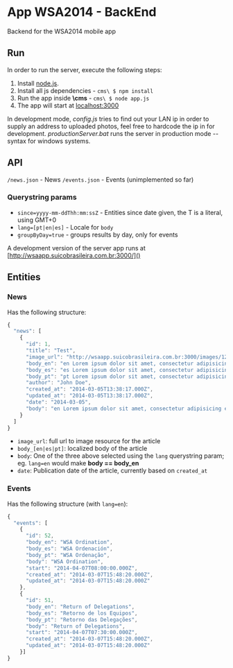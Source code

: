 App WSA2014 - BackEnd
===

Backend for the WSA2014 mobile app

Run
---
In order to run the server, execute the following steps:

1. Install [node.js](http://nodejs.org/).
2. Install all js dependencies - `cms\ $ npm install`
3. Run the app inside **\cms** - `cms\ $ node app.js`
4. The app will start at [localhost:3000](http://localhost:3000)

In development mode, *config.js* tries to find out your LAN ip in order to supply an address to uploaded photos, feel free to hardcode the ip in for development.
*productionServer.bat* runs the server in production mode -- syntax for windows systems.

API
---
`/news.json` - News
`/events.json` - Events (unimplemented so far)

### Querystring params

- `since=yyyy-mm-ddThh:mm:ssZ` - Entities since date given, the T is a literal, using GMT+0
- `lang=[pt|en|es]` - Locale for `body`
- `groupByDay=true` - groups results by day, only for events

A development version of the server app runs at [http://wsaapp.suicobrasileira.com.br:3000/]()

Entities
---

### News
Has the following structure:
``` javascript
{
  "news": [
    {
      "id": 1,
      "title": "Test",
      "image_url": "http://wsaapp.suicobrasileira.com.br:3000/images/12345.png",
      "body_en": "en Lorem ipsum dolor sit amet, consectetur adipisicing elit. Fugit, alias illum temporibus ea perspiciatis dolorum similique nam laborum recusandae. Quis, ab, excepturi modi nemo eligendi dicta ad repudiandae aut facilis.",
      "body_es": "es Lorem ipsum dolor sit amet, consectetur adipisicing elit. Repellat, impedit, eius eaque vero nam illum dignissimos vitae ad temporibus voluptas recusandae facilis placeat quas maiores debitis ipsum qui ab quisquam.",
      "body_pt": "pt Lorem ipsum dolor sit amet, consectetur adipisicing elit. Ipsum, minima repellendus placeat sequi. Veritatis, a, eum, suscipit culpa dolorem deserunt eveniet quos iste adipisci tempora quae ducimus officia nulla quia.",
      "author": "John Doe",
      "created_at": "2014-03-05T13:38:17.000Z",
      "updated_at": "2014-03-05T13:38:17.000Z",
      "date": "2014-03-05",
      "body": "en Lorem ipsum dolor sit amet, consectetur adipisicing elit. Fugit, alias illum temporibus ea perspiciatis dolorum similique nam laborum recusandae. Quis, ab, excepturi modi nemo eligendi dicta ad repudiandae aut facilis."
    }
  ]
}
```

- `image_url`: full url to image resource for the article
- `body_[en|es|pt]`: localized body of the article
- `body`: One of the three above selected using the `lang` querystring param; eg. `lang=en` would make **body == body_en**
- `date`: Publication date of the article, currently based on `created_at`

### Events
Has the following structure (with `lang=en`):

``` javascript
{
  "events": [
    {
      "id": 52,
      "body_en": "WSA Ordination",
      "body_es": "WSA Ordenación",
      "body_pt": "WSA Ordenação",
      "body": "WSA Ordination",
      "start": "2014-04-07T08:00:00.000Z",
      "created_at": "2014-03-07T15:48:20.000Z",
      "updated_at": "2014-03-07T15:48:20.000Z"
    },
    {
      "id": 51,
      "body_en": "Return of Delegations",
      "body_es": "Retorno de los Equipos",
      "body_pt": "Retorno das Delegações",
      "body": "Return of Delegations",
      "start": "2014-04-07T07:30:00.000Z",
      "created_at": "2014-03-07T15:48:20.000Z",
      "updated_at": "2014-03-07T15:48:20.000Z"
    }]
}
```